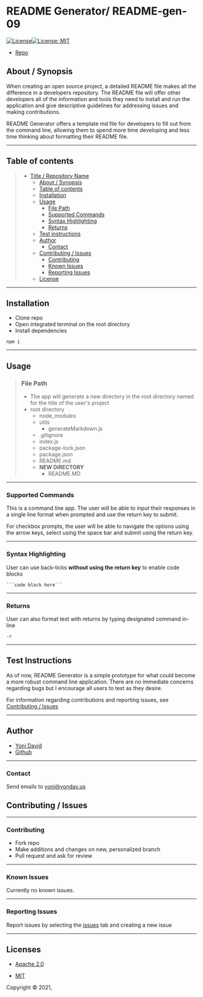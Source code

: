 # README Generator/ README-gen-09

[![License](https://img.shields.io/badge/License-Apache%202.0-blue.svg)](https://opensource.org/licenses/Apache-2.0)[![License: MIT](https://img.shields.io/badge/License-MIT-yellow.svg)](https://opensource.org/licenses/MIT)

- <a href="https://github.com/yondav/README-gen-09">Repo</a>

## About / Synopsis

When creating an open source project, a detailed README file makes all the difference in a developers repository. The README file will offer other developers all of the information and tools they need to install and run the application and give descriptive guidelines for addressing issues and making contributions.

README Generator offers a template md file for developers to fill out from the command line, allowing them to spend more time developing and less time thinking about formatting their README file.

---

## Table of contents

> - [Title / Repository Name](#title--repository-name)
>   - [About / Synopsis](#about--synopsis)
>   - [Table of contents](#table-of-contents)
>   - [Installation](#installation)
>   - [Usage](#usage)
>     - [File Path](#file-path)
>     - [Supported Commands](#supported-commands)
>     - [Syntax Highlighting](#syntax-highlighting)
>     - [Returns](#returns)
>   - [Test instructions](#test-instructions)
>   - [Author](#author)
>     - [Contact](#contact)
>   - [Contributing / Issues](#contributing--issues)
>     - [Contributing](#contributing)
>     - [Known Issues](#known-issues)
>     - [Reporting Issues](#reporting-issues)
>   - [License](#license)

---

## Installation

- Clone repo
- Open integrated terminal on the root directory
- Install dependencies

```
npm i
```

---

## Usage

> ### File Path
>
> - The app will generate a new directory in the root directory named for the title of the user's project
> - root directory
>   - node_modules
>   - utils
>     - generateMarkdown.js
>   - .gitignore
>   - index.js
>   - package-lock.json
>   - package.json
>   - README.md
>   - **NEW DIRECTORY**
>     - README.MD

---

### Supported Commands

This is a command line app. The user will be able to input their responses in a single line format when prompted and use the return key to submit.

For checkbox prompts, the user will be able to navigate the options using the arrow keys, select using the space bar and submit using the return key.

---

### Syntax Highlighting

User can use back-ticks **without using the return key** to enable code blocks

````
```code block here```
````

---

### Returns

User can also format text with returns by typing designated command in-line

```
-r
```

---

## Test Instructions

As of now, README Generator is a simple prototype for what could become a more robust command line application. There are no immediate concerns regarding bugs but I encourage all users to test as they desire.

For information regarding contributions and reporting issues, see <a href="#contributing--issues">Contributing / Issues</a>

---

## Author

- <a href="https://yondav.us/">Yoni David</a>
- <a href="https://github.com/yondav">Github</a>

---

### Contact

Send emails to <a href="mailto:yoni@yondav.us">yoni@yondav.us</a>

## Contributing / Issues

---

### Contributing

- Fork repo
- Make additions and changes on new, personalized branch
- Pull request and ask for review

---

### Known Issues

Currently no known issues.

---

### Reporting Issues

Report issues by selecting the <a href="https://github.com/yondav/README-gen-09/issues">issues</a> tab and creating a new issue

---

## Licenses

- <a href="https://www.apache.org/licenses/LICENSE-2.0" target="_blank">Apache 2.0</a>

- <a href="https://opensource.org/licenses/MIT" target="_blank">MIT</a>

Copyright &copy; 2021,
